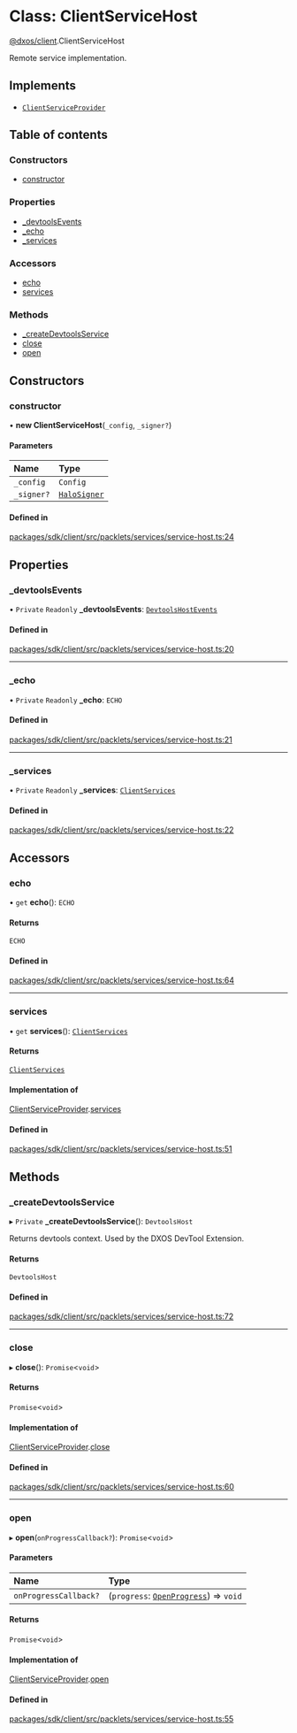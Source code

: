 # Class: ClientServiceHost

[@dxos/client](../modules/dxos_client.md).ClientServiceHost

Remote service implementation.

## Implements

- [`ClientServiceProvider`](../interfaces/dxos_client.ClientServiceProvider.md)

## Table of contents

### Constructors

- [constructor](dxos_client.ClientServiceHost.md#constructor)

### Properties

- [\_devtoolsEvents](dxos_client.ClientServiceHost.md#_devtoolsevents)
- [\_echo](dxos_client.ClientServiceHost.md#_echo)
- [\_services](dxos_client.ClientServiceHost.md#_services)

### Accessors

- [echo](dxos_client.ClientServiceHost.md#echo)
- [services](dxos_client.ClientServiceHost.md#services)

### Methods

- [\_createDevtoolsService](dxos_client.ClientServiceHost.md#_createdevtoolsservice)
- [close](dxos_client.ClientServiceHost.md#close)
- [open](dxos_client.ClientServiceHost.md#open)

## Constructors

### constructor

• **new ClientServiceHost**(`_config`, `_signer?`)

#### Parameters

| Name | Type |
| :------ | :------ |
| `_config` | `Config` |
| `_signer?` | [`HaloSigner`](../interfaces/dxos_client.HaloSigner.md) |

#### Defined in

[packages/sdk/client/src/packlets/services/service-host.ts:24](https://github.com/dxos/dxos/blob/e3b936721/packages/sdk/client/src/packlets/services/service-host.ts#L24)

## Properties

### \_devtoolsEvents

• `Private` `Readonly` **\_devtoolsEvents**: [`DevtoolsHostEvents`](dxos_client.DevtoolsHostEvents.md)

#### Defined in

[packages/sdk/client/src/packlets/services/service-host.ts:20](https://github.com/dxos/dxos/blob/e3b936721/packages/sdk/client/src/packlets/services/service-host.ts#L20)

___

### \_echo

• `Private` `Readonly` **\_echo**: `ECHO`

#### Defined in

[packages/sdk/client/src/packlets/services/service-host.ts:21](https://github.com/dxos/dxos/blob/e3b936721/packages/sdk/client/src/packlets/services/service-host.ts#L21)

___

### \_services

• `Private` `Readonly` **\_services**: [`ClientServices`](../modules/dxos_client.md#clientservices)

#### Defined in

[packages/sdk/client/src/packlets/services/service-host.ts:22](https://github.com/dxos/dxos/blob/e3b936721/packages/sdk/client/src/packlets/services/service-host.ts#L22)

## Accessors

### echo

• `get` **echo**(): `ECHO`

#### Returns

`ECHO`

#### Defined in

[packages/sdk/client/src/packlets/services/service-host.ts:64](https://github.com/dxos/dxos/blob/e3b936721/packages/sdk/client/src/packlets/services/service-host.ts#L64)

___

### services

• `get` **services**(): [`ClientServices`](../modules/dxos_client.md#clientservices)

#### Returns

[`ClientServices`](../modules/dxos_client.md#clientservices)

#### Implementation of

[ClientServiceProvider](../interfaces/dxos_client.ClientServiceProvider.md).[services](../interfaces/dxos_client.ClientServiceProvider.md#services)

#### Defined in

[packages/sdk/client/src/packlets/services/service-host.ts:51](https://github.com/dxos/dxos/blob/e3b936721/packages/sdk/client/src/packlets/services/service-host.ts#L51)

## Methods

### \_createDevtoolsService

▸ `Private` **_createDevtoolsService**(): `DevtoolsHost`

Returns devtools context.
Used by the DXOS DevTool Extension.

#### Returns

`DevtoolsHost`

#### Defined in

[packages/sdk/client/src/packlets/services/service-host.ts:72](https://github.com/dxos/dxos/blob/e3b936721/packages/sdk/client/src/packlets/services/service-host.ts#L72)

___

### close

▸ **close**(): `Promise`<`void`\>

#### Returns

`Promise`<`void`\>

#### Implementation of

[ClientServiceProvider](../interfaces/dxos_client.ClientServiceProvider.md).[close](../interfaces/dxos_client.ClientServiceProvider.md#close)

#### Defined in

[packages/sdk/client/src/packlets/services/service-host.ts:60](https://github.com/dxos/dxos/blob/e3b936721/packages/sdk/client/src/packlets/services/service-host.ts#L60)

___

### open

▸ **open**(`onProgressCallback?`): `Promise`<`void`\>

#### Parameters

| Name | Type |
| :------ | :------ |
| `onProgressCallback?` | (`progress`: [`OpenProgress`](../interfaces/dxos_client.OpenProgress.md)) => `void` |

#### Returns

`Promise`<`void`\>

#### Implementation of

[ClientServiceProvider](../interfaces/dxos_client.ClientServiceProvider.md).[open](../interfaces/dxos_client.ClientServiceProvider.md#open)

#### Defined in

[packages/sdk/client/src/packlets/services/service-host.ts:55](https://github.com/dxos/dxos/blob/e3b936721/packages/sdk/client/src/packlets/services/service-host.ts#L55)
